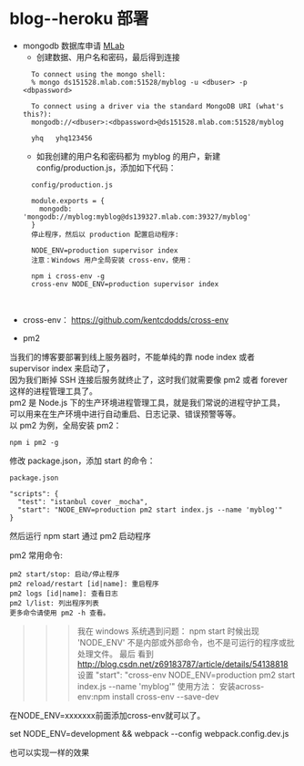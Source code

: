 # blog--heroku 部署

* mongodb 数据库申请 [MLab](https://mlab.com/)
  - 创建数据、用户名和密码，最后得到连接
  ```
    To connect using the mongo shell:
    % mongo ds151528.mlab.com:51528/myblog -u <dbuser> -p <dbpassword>
    
    To connect using a driver via the standard MongoDB URI (what's this?):
    mongodb://<dbuser>:<dbpassword>@ds151528.mlab.com:51528/myblog
    
    yhq   yhq123456

  ```
  - 如我创建的用户名和密码都为 myblog 的用户，新建 config/production.js，添加如下代码：
  ```
    config/production.js

    module.exports = {
      mongodb: 'mongodb://myblog:myblog@ds139327.mlab.com:39327/myblog'
    }
    停止程序，然后以 production 配置启动程序:

    NODE_ENV=production supervisor index
    注意：Windows 用户全局安装 cross-env，使用：

    npm i cross-env -g
    cross-env NODE_ENV=production supervisor index
  ```
  
* cross-env： https://github.com/kentcdodds/cross-env

* pm2

当我们的博客要部署到线上服务器时，不能单纯的靠 node index 或者 supervisor index 来启动了，  
因为我们断掉 SSH 连接后服务就终止了，这时我们就需要像 pm2 或者 forever 这样的进程管理工具了。  
pm2 是 Node.js 下的生产环境进程管理工具，就是我们常说的进程守护工具，  
可以用来在生产环境中进行自动重启、日志记录、错误预警等等。  
以 pm2 为例，全局安装 pm2：  

```
npm i pm2 -g

```

修改 package.json，添加 start 的命令：
```
package.json

"scripts": {
  "test": "istanbul cover _mocha",
  "start": "NODE_ENV=production pm2 start index.js --name 'myblog'"
}
```

然后运行 npm start 通过 pm2 启动程序

pm2 常用命令:
```
pm2 start/stop: 启动/停止程序
pm2 reload/restart [id|name]: 重启程序
pm2 logs [id|name]: 查看日志
pm2 l/list: 列出程序列表
更多命令请使用 pm2 -h 查看。
```


>>> 我在 windows 系统遇到问题： npm start 时候出现 'NODE_ENV' 不是内部或外部命令，也不是可运行的程序或批处理文件。
最后 看到 http://blog.csdn.net/z69183787/article/details/54138818 设置 "start": "cross-env NODE_ENV=production pm2 start index.js --name 'myblog'"
使用方法：
安装across-env:npm install cross-env --save-dev

在NODE_ENV=xxxxxxx前面添加cross-env就可以了。

 set NODE_ENV=development && webpack --config webpack.config.dev.js
 
也可以实现一样的效果
